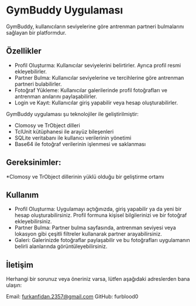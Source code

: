 # GymBuddy Uygulaması

GymBuddy, kullanıcıların seviyelerine göre antrenman partneri bulmalarını sağlayan bir platformdur.

## Özellikler
* Profil Oluşturma: Kullanıcılar seviyelerini belirtirler. Ayrıca profil resmi ekleyebilirler.
* Partner Bulma: Kullanıcılar seviyelerine ve tercihlerine göre antrenman partneri bulabilirler.
* Fotoğraf Yükleme: Kullanıcılar galerilerinde profil fotoğrafları ve antrenman anılarını paylaşabilirler.
* Login ve Kayıt: Kullanıcılar giriş yapabilir veya hesap oluşturabilirler.

GymBuddy uygulaması şu teknolojiler ile geliştirilmiştir:
* Clomosy ve TrObject dilleri
* TclUnit kütüphanesi ile arayüz bileşenleri
* SQLite veritabanı ile kullanıcı verilerinin yönetimi
* Base64 ile fotoğraf verilerinin işlenmesi ve saklanması

## Gereksinimler:
*Clomosy ve TrObject dillerinin yüklü olduğu bir geliştirme ortamı

## Kullanım
* Profil Oluşturma: Uygulamayı açtığınızda, giriş yapabilir ya da yeni bir hesap oluşturabilirsiniz. Profil formuna kişisel bilgilerinizi ve bir fotoğraf ekleyebilirsiniz.
* Partner Bulma: Partner bulma sayfasında, antrenman seviyesi veya lokasyon gibi çeşitli filtreler kullanarak partner arayabilirsiniz.
* Galeri: Galerinizde fotoğraflar paylaşabilir ve bu fotoğrafları uygulamanın belirli alanlarında görüntüleyebilirsiniz.


## İletişim
Herhangi bir sorunuz veya öneriniz varsa, lütfen aşağıdaki adreslerden bana ulaşın:

Email: furkanfidan.2357@gmail.com
GitHub: furblood0
